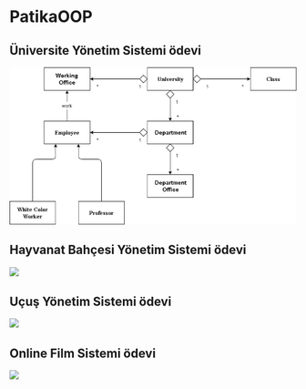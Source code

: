 # PatikaOOP

## Üniversite Yönetim Sistemi ödevi
![](https://github.com/aliulu0/PatikaOOP/blob/main/UniversityManagementSystem.png)

## Hayvanat Bahçesi Yönetim Sistemi ödevi
![](https://github.com/numankilic/patika-dev-oop/blob/main/Zoo.png)

## Uçuş Yönetim Sistemi ödevi
![](https://github.com/numankilic/patika-dev-oop/blob/main/FlightManagementSystem.png)

## Online Film Sistemi ödevi
![](https://github.com/numankilic/patika-dev-oop/blob/main/OnlineMovieSystem.png)
